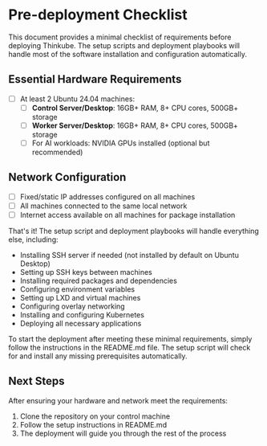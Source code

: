 # Pre-deployment Checklist

This document provides a minimal checklist of requirements before deploying Thinkube. The setup scripts and deployment playbooks will handle most of the software installation and configuration automatically.

## Essential Hardware Requirements

- [ ] At least 2 Ubuntu 24.04 machines:
  - [ ] **Control Server/Desktop**: 16GB+ RAM, 8+ CPU cores, 500GB+ storage
  - [ ] **Worker Server/Desktop**: 16GB+ RAM, 8+ CPU cores, 500GB+ storage
  - [ ] For AI workloads: NVIDIA GPUs installed (optional but recommended)

## Network Configuration

- [ ] Fixed/static IP addresses configured on all machines
- [ ] All machines connected to the same local network
- [ ] Internet access available on all machines for package installation

That's it! The setup script and deployment playbooks will handle everything else, including:

- Installing SSH server if needed (not installed by default on Ubuntu Desktop)
- Setting up SSH keys between machines
- Installing required packages and dependencies
- Configuring environment variables
- Setting up LXD and virtual machines
- Configuring overlay networking
- Installing and configuring Kubernetes
- Deploying all necessary applications

To start the deployment after meeting these minimal requirements, simply follow the instructions in the README.md file. The setup script will check for and install any missing prerequisites automatically.

## Next Steps

After ensuring your hardware and network meet the requirements:

1. Clone the repository on your control machine
2. Follow the setup instructions in README.md
3. The deployment will guide you through the rest of the process
